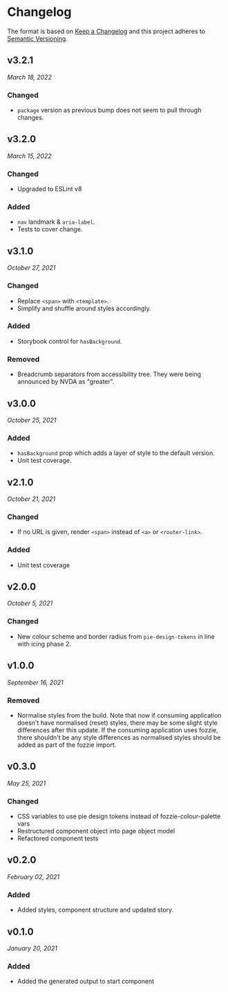 # Changelog

The format is based on [Keep a Changelog](http://keepachangelog.com/en/1.0.0/)
and this project adheres to [Semantic Versioning](http://semver.org/spec/v2.0.0.html).

v3.2.1
------------------------------
*March 18, 2022*

### Changed
- `package` version as previous bump does not seem to pull through changes.


v3.2.0
------------------------------
*March 15, 2022*

### Changed
- Upgraded to ESLint v8

### Added
- `nav` landmark & `aria-label`.
- Tests to cover change.


v3.1.0
------------------------------
*October 27, 2021*

### Changed
- Replace `<span>` with `<template>`.
- Simplify and shuffle around styles accordingly.

### Added
- Storybook control for `hasBackground`.

### Removed
- Breadcrumb separators from accessibility tree. They were being announced by NVDA as "greater".


v3.0.0
------------------------------
*October 25, 2021*

### Added
- `hasBackground` prop which adds a layer of style to the default version.
- Unit test coverage.


v2.1.0
------------------------------
*October 21, 2021*

### Changed
- If no URL is given, render `<span>` instead of `<a>` or `<router-link>`.

### Added
- Unit test coverage


v2.0.0
------------------------------
*October 5, 2021*

### Changed
- New colour scheme and border radius from `pie-design-tokens` in line with icing phase 2.


v1.0.0
------------------------------
*September 16, 2021*

### Removed
- Normalise styles from the build. Note that now if consuming application doesn't have normalised (reset) styles, there may be some slight style differences after this update. If the consuming application uses fozzie, there shouldn't be any style differences as normalised styles should be added as part of the fozzie import.


v0.3.0
------------------------------
*May 25, 2021*

### Changed
- CSS variables to use pie design tokens instead of fozzie-colour-palette vars
- Restructured component object into page object model
- Refactored component tests


v0.2.0
------------------------------
*February 02, 2021*

### Added
- Added styles, component structure and updated story.


v0.1.0
------------------------------
*January 20, 2021*

### Added
- Added the generated output to start component
